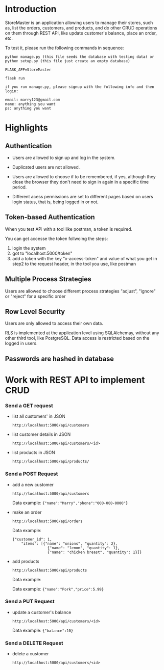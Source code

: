 # Introduction

StoreMaster is an application allowing users to manage their stores, such as, list the orders, customers, and products, and do other CRUD operations on them through REST API, like update customer's balance, place an order, etc.

To test it, please run the following commands in sequence:

    python manage.py (this file seeds the database with testing data) or python setup.py (this file just create an empty database)

    FLASK_APP=StoreMaster

    flask run

    if you run manage.py, please signup with the following info and then login:
    
    email: marry123@gmail.com
    name: anything you want
    ps: anything you want 

# Highlights

## Authentication

* Users are allowed to sign up and log in the system. 

* Duplicated users are not allowed.

* Users are allowed to choose if to be remembered, if yes, although they close the browser they don't need to sign in again in a specific time period.

* Different acess permissions are set to different pages based on users login status, that is, being logged in or not. 

## Token-based Authentication

When you test API with a tool like postman, a token is required.

You can get accesse the token follwoing the steps:
1. login the system
2. got to "localhost:5000/token"
3. add a token with the key "x-access-token" and value of what you get in step2 to the request header, in the tool you use, like postman

## Multiple Process Strategies

Users are allowed to choose different process strategies "adjust", "ignore" or "reject" for a specific order

## Row Level Security

Users are only allowed to access their own data.  

RLS is implemented at the application level using SQLAlchemay, without any other third tool, like PostgreSQL. Data access is restricted based on the logged in users.


##  Passwords are hashed in database


# Work with REST API to implement CRUD 

### Send a GET request

* list all customers' in JSON

    `http://localhost:5000/api/customers` 

* list customer details in JSON

    `http://localhost:5000/api/customers/<id>`

* list products in JSON

    `http://localhost:5000/api/products/` 

### Send a POST Request
*  add a new customer
    
    `http://localhost:5000/api/customers`

    Data example: `{"name":"Marry","phone":"000-000-0000"}`

* make an order

    `http://localhost:5000/api/orders`

    Data example: 
    ```
    {"customer_id": 1, 
        "items": [{"name": "onions", "quantity": 2},
                    {"name": "lemon", "quantity": 1},
                    {"name": "chicken breast", "quantity": 1}]}
    ```
* add products

    `http://localhost:5000/api/products`

    Data example: 

    Data example: `{"name":"Pork","price":5.99}`

### Send a PUT Request
*  update a customer's balance

    `http://localhost:5000/api/customers/<id>`

     Data example: `{"balance":10}`

### Send a DELETE Request

*  delete a customer

    `http://localhost:5000/api/customers/<id>`
